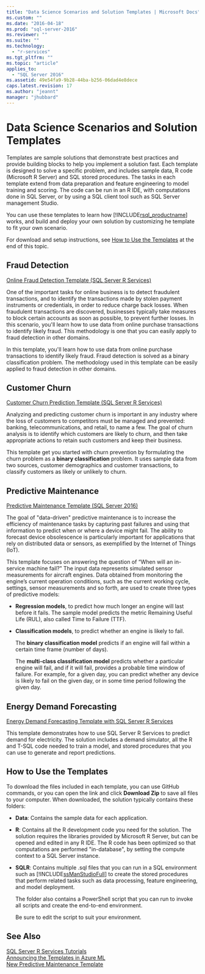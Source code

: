 ```yaml
---
title: "Data Science Scenarios and Solution Templates | Microsoft Docs"
ms.custom: ""
ms.date: "2016-04-18"
ms.prod: "sql-server-2016"
ms.reviewer: ""
ms.suite: ""
ms.technology: 
  - "r-services"
ms.tgt_pltfrm: ""
ms.topic: "article"
applies_to: 
  - "SQL Server 2016"
ms.assetid: 49e54fa9-9b28-44ba-b256-06dad4e8dece
caps.latest.revision: 17
ms.author: "jeannt"
manager: "jhubbard"
---
```

# Data Science Scenarios and Solution Templates
Templates are sample solutions that demonstrate best practices and provide building blocks to help you implement a solution fast. Each template is designed to solve a specific problem, and includes sample data, R code (Microsoft R Server) and SQL stored procedures. The tasks in each template extend from data preparation and feature engineering to model training and scoring. The code can be run in an R IDE, with computations done in SQL Server, or by using a SQL client tool such as SQL Server management Studio.  
  
You can use these templates to learn how [!INCLUDE[rsql_productname](../../../a9notintoc/includes/rsql-productname-md.md)] works, and build and deploy your own solution by customizing he template to fit your own scenario.  
  
For download and setup instructions, see [How to Use the Templates](#bkmk_HowTo) at the end of this topic.  
  
## Fraud Detection  
[Online Fraud Detection Template (SQL Server R Services)](https://github.com/Microsoft/SQL-Server-R-Services-Samples/blob/master/FraudDetection/Introduction.md)  
  
One of the important tasks for online business is to detect fraudulent transactions, and to identify the transactions made by stolen payment instruments or credentials, in order to reduce charge back losses. When fraudulent transactions are discovered, businesses typically take measures to block certain accounts as soon as possible, to prevent further losses. In this scenario, you'll learn how to use data from online purchase transactions to identify likely fraud. This methodology is one that you can easily apply to fraud detection in other domains.  
  
In this template, you'll learn how to use data from online purchase transactions to identify likely fraud. Fraud detection is solved as a binary classification problem. The methodology used in this template can be easily applied to fraud detection in other domains.    
  
## Customer Churn  
[Customer Churn Prediction Template (SQL Server R Services)](https://github.com/Microsoft/SQL-Server-R-Services-Samples/blob/master/Churn/Introduction.md)  
  
Analyzing  and predicting customer churn is important in any industry where the loss of customers to competitors must be managed and prevented:  banking, telecommunications, and retail, to name a few. The goal of churn analysis is to identify which customers are likely to churn, and then take appropriate actions to retain such customers and keep their business.  
  
This template get you started with churn prevention by formulating the churn problem as a **binary classification** problem. It uses sample data from two sources, customer demographics and customer transactions, to classify customers as likely or unlikely to churn.   
  
## Predictive Maintenance  
[Predictive Maintenance Template (SQL Server 2016)](https://github.com/Microsoft/SQL-Server-R-Services-Samples/blob/master/PredictiveMaintenance/Introduction.md)  
  
The goal of "data-driven" predictive maintenance is to increase the efficiency of maintenance tasks by capturing past failures and using that information to predict when or where a device might fail. The ability to forecast device obsolescence is particularly important for applications that rely on distributed data or sensors, as exemplified by the Internet of Things (IoT).  
  
This template focuses on answering the question of “When will an in-service machine fail?” The input data represents simulated sensor measurements for aircraft engines. Data obtained from monitoring the engine’s current operation conditions, such as the current working cycle, settings, sensor measurements and so forth, are used to create three types of predictive models:  
  
-   **Regression models**, to predict how much longer an engine will last before it fails. The sample model predicts the metric Remaining Useful Life (RUL), also called Time to Failure (TTF).  
  
-   **Classification models**, to predict whether an engine is likely to fail.  
  
    The **binary classification model** predicts if an engine will fail within a certain time frame (number of days).  
  
    The **multi-class classification model** predicts whether a particular engine will fail, and if it will fail, provides a probable time window of failure. For example, for a given day, you can predict whether any device is likely to fail on the given day, or in some time period following the given day.  
      
      
## Energy Demand Forecasting  
[Energy Demand Forecasting Template with SQL Server R Services](https://gallery.cortanaintelligence.com/Tutorial/Energy-Demand-Forecast_Template_with_SQL-Server-R-Services-1)  
  
This template demonstrates how to use SQL Server R Services to predict demand for electricity. The solution includes a demand simulator, all the R and T-SQL code needed to train a model, and stored procedures that you can use to generate and report predictions.   
  
## <a name="bkmk_HowTo"></a>How to Use the Templates  
To download the files included in each template, you can use GitHub commands, or you can open the link and click **Download Zip** to save all files to your computer.  When downloaded, the solution typically contains these folders:  
  
-   **Data**: Contains the sample data for each application.  
  
-   **R**: Contains all the R development code you need for the solution. The solution requires the libraries provided by Microsoft R Server, but can be opened and edited in any R IDE. The R code has been optimized so that computations are performed "in-database", by setting the compute context to a SQL Server instance.  
  
-   **SQLR**: Contains multiple .sql files that you can run in a SQL environment such as [!INCLUDE[ssManStudioFull](../../../a9notintoc/includes/ssmanstudiofull-md.md)] to create the stored procedures that perform related tasks such as data processing, feature engineering, and model deployment.  
  
    The folder also contains a PowerShell script that you can run to invoke all scripts and create the end-to-end environment.  
  
    Be sure to edit the script to suit your environment.  
  
  
## See Also  
[SQL Server R Services Tutorials](../../../advanced-analytics/r-services/tutorials/sql-server-r-services-tutorials.md)  
[Announcing the Templates in Azure ML](https://blogs.technet.microsoft.com/machinelearning/2015/04/09/exciting-new-templates-in-azure-ml/)  
[New Predictive Maintenance Template](https://blogs.technet.microsoft.com/machinelearning/2015/04/09/exciting-new-templates-in-azure-ml/)  
  
  
  
